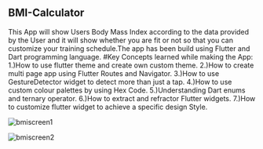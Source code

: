 ## BMI-Calculator
This App will show Users Body Mass Index according to the data provided by the User and it will show whether you are fit or not so that you can customize your training schedule.The app has been build using Flutter and Dart programming language.
#Key Concepts learned while making the App:
1.)How to use flutter theme and create own custom theme.
2.)How to create multi page app using Flutter Routes and Navigator.
3.)How to use GestureDetector widget to detect more than just a tap.
4.)How to use custom colour palettes by using Hex Code.
5.)Understanding Dart enums and ternary operator.
6.)How to extract and refractor Flutter widgets.
7.)How to customize flutter widget to achieve a specific design Style. 

![bmiscreen1](https://user-images.githubusercontent.com/56786141/81968712-a0668c00-95d1-11ea-9dc4-0ed285c5835e.png)

![bmiscreen2](https://user-images.githubusercontent.com/56786141/81968790-bffdb480-95d1-11ea-94b3-67c9cce33285.png)
